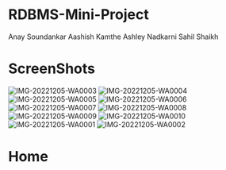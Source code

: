 # RDBMS-Mini-Project

 Anay Soundankar
 Aashish Kamthe
 Ashley Nadkarni
 Sahil Shaikh

# ScreenShots


![IMG-20221205-WA0003](https://user-images.githubusercontent.com/98039768/205556237-b2d04bf8-2ce2-4e20-969c-cba765aace26.jpg)
![IMG-20221205-WA0004](https://user-images.githubusercontent.com/98039768/205556243-c020940f-2901-4b38-93f9-6f8525d4c8c0.jpg)
![IMG-20221205-WA0005](https://user-images.githubusercontent.com/98039768/205556245-15a2ab07-bceb-4e55-b5e6-40e11625e021.jpg)
![IMG-20221205-WA0006](https://user-images.githubusercontent.com/98039768/205556249-b23e8d6b-51e4-4bc0-a1cd-e8133c1fd1fd.jpg)
![IMG-20221205-WA0007](https://user-images.githubusercontent.com/98039768/205556250-b827e0d3-0c82-4176-8db0-8b308ad2a77c.jpg)
![IMG-20221205-WA0008](https://user-images.githubusercontent.com/98039768/205556252-219f0984-bf68-460b-83d1-267c5eefd2e5.jpg)
![IMG-20221205-WA0009](https://user-images.githubusercontent.com/98039768/205556256-73c6fbe6-c87c-44a5-a07a-b623dad9443a.jpg)
![IMG-20221205-WA0010](https://user-images.githubusercontent.com/98039768/205556259-2c9600a0-1833-47a0-adb0-e53287df85ff.jpg)
![IMG-20221205-WA0001](https://user-images.githubusercontent.com/98039768/205556267-bd6c167f-fb80-4f1d-b3fc-ce6bf3cbe7f7.jpg)
![IMG-20221205-WA0002](https://user-images.githubusercontent.com/98039768/205556272-2cea6370-7538-49a6-a5ca-e88d75be08f4.jpg)

# Home
